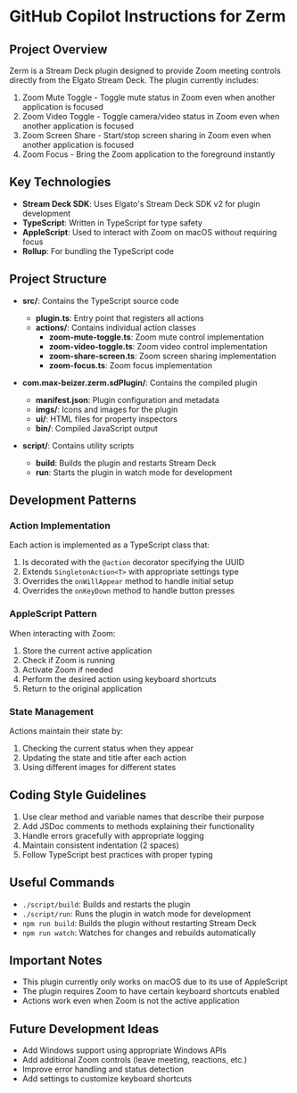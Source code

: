 # GitHub Copilot Instructions for Zerm

## Project Overview

Zerm is a Stream Deck plugin designed to provide Zoom meeting controls directly from the Elgato Stream Deck. The plugin currently includes:

1. Zoom Mute Toggle - Toggle mute status in Zoom even when another application is focused
2. Zoom Video Toggle - Toggle camera/video status in Zoom even when another application is focused
3. Zoom Screen Share - Start/stop screen sharing in Zoom even when another application is focused
4. Zoom Focus - Bring the Zoom application to the foreground instantly

## Key Technologies

- **Stream Deck SDK**: Uses Elgato's Stream Deck SDK v2 for plugin development
- **TypeScript**: Written in TypeScript for type safety
- **AppleScript**: Used to interact with Zoom on macOS without requiring focus
- **Rollup**: For bundling the TypeScript code

## Project Structure

- **src/**: Contains the TypeScript source code
  - **plugin.ts**: Entry point that registers all actions
  - **actions/**: Contains individual action classes
    - **zoom-mute-toggle.ts**: Zoom mute control implementation
    - **zoom-video-toggle.ts**: Zoom video control implementation
    - **zoom-share-screen.ts**: Zoom screen sharing implementation
    - **zoom-focus.ts**: Zoom focus implementation

- **com.max-beizer.zerm.sdPlugin/**: Contains the compiled plugin
  - **manifest.json**: Plugin configuration and metadata
  - **imgs/**: Icons and images for the plugin
  - **ui/**: HTML files for property inspectors
  - **bin/**: Compiled JavaScript output

- **script/**: Contains utility scripts
  - **build**: Builds the plugin and restarts Stream Deck
  - **run**: Starts the plugin in watch mode for development

## Development Patterns

### Action Implementation

Each action is implemented as a TypeScript class that:
1. Is decorated with the `@action` decorator specifying the UUID
2. Extends `SingletonAction<T>` with appropriate settings type
3. Overrides the `onWillAppear` method to handle initial setup
4. Overrides the `onKeyDown` method to handle button presses

### AppleScript Pattern

When interacting with Zoom:
1. Store the current active application
2. Check if Zoom is running
3. Activate Zoom if needed
4. Perform the desired action using keyboard shortcuts
5. Return to the original application

### State Management

Actions maintain their state by:
1. Checking the current status when they appear
2. Updating the state and title after each action
3. Using different images for different states

## Coding Style Guidelines

1. Use clear method and variable names that describe their purpose
2. Add JSDoc comments to methods explaining their functionality
3. Handle errors gracefully with appropriate logging
4. Maintain consistent indentation (2 spaces)
5. Follow TypeScript best practices with proper typing

## Useful Commands

- `./script/build`: Builds and restarts the plugin
- `./script/run`: Runs the plugin in watch mode for development
- `npm run build`: Builds the plugin without restarting Stream Deck
- `npm run watch`: Watches for changes and rebuilds automatically

## Important Notes

- This plugin currently only works on macOS due to its use of AppleScript
- The plugin requires Zoom to have certain keyboard shortcuts enabled
- Actions work even when Zoom is not the active application

## Future Development Ideas

- Add Windows support using appropriate Windows APIs
- Add additional Zoom controls (leave meeting, reactions, etc.)
- Improve error handling and status detection 
- Add settings to customize keyboard shortcuts
